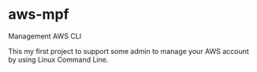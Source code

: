 # aws-mpf

Management AWS CLI

This my first project to support some admin to manage your
AWS account by using Linux Command Line.


